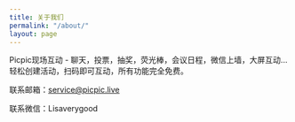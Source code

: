 ```yaml
---
title: 关于我们
permalink: "/about/"
layout: page
---
```


Picpic现场互动 - 聊天，投票，抽奖，荧光棒，会议日程，微信上墙，大屏互动...轻松创建活动，扫码即可互动，所有功能完全免费。

联系邮箱：[service@picpic.live](service@picpic.live)

联系微信：Lisaverygood